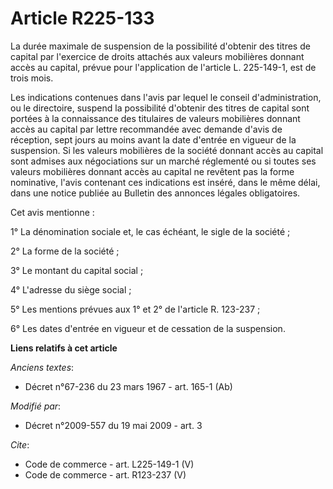 # Article R225-133

La durée maximale de suspension de la possibilité d'obtenir des titres de capital par l'exercice de droits attachés aux
valeurs mobilières donnant accès au capital, prévue pour l'application de l'article L. 225-149-1, est de trois mois. 

Les indications contenues dans l'avis par lequel le conseil d'administration, ou le directoire, suspend la possibilité
d'obtenir des titres de capital sont portées à la connaissance des titulaires de valeurs mobilières donnant accès au capital
par lettre recommandée avec demande d'avis de réception, sept jours au moins avant la date d'entrée en vigueur de la
suspension. Si les valeurs mobilières de la société donnant accès au capital sont admises aux négociations sur un marché
réglementé ou si toutes ses valeurs mobilières donnant accès au capital ne revêtent pas la forme nominative, l'avis contenant
ces indications est inséré, dans le même délai, dans une notice publiée au Bulletin des annonces légales obligatoires. 

Cet avis mentionne : 

1° La dénomination sociale et, le cas échéant, le sigle de la société ; 

2° La forme de la société ; 

3° Le montant du capital social ; 

4° L'adresse du siège social ; 

5° Les mentions prévues aux 1° et 2° de l'article R. 123-237 ; 

6° Les dates d'entrée en vigueur et de cessation de la suspension.

**Liens relatifs à cet article**

_Anciens textes_:

  - Décret n°67-236 du 23 mars 1967 - art. 165-1 (Ab)

_Modifié par_:

  - Décret n°2009-557 du 19 mai 2009 - art. 3

_Cite_:

  - Code de commerce - art. L225-149-1 (V)
  - Code de commerce - art. R123-237 (V)
